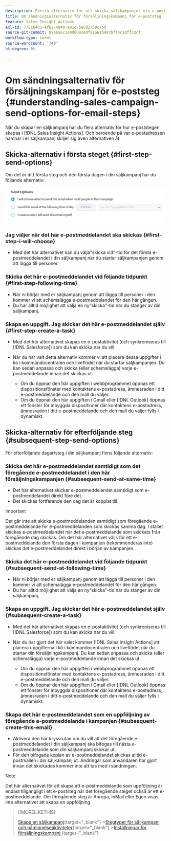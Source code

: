 ```yaml
---
description: Förstå alternativ för att skicka säljkampanjer via e-post - Marketo Docs - produktdokumentation
title: Om sändningsalternativ för försäljningskampanj för e-poststeg
feature: Sales Insight Actions
exl-id: 775c6401-efb2-4940-a81c-be5d2759c7bd
source-git-commit: 09a656c3a0d0002edfa1a61b987bff4c1dff33cf
workflow-type: tm+mt
source-wordcount: '740'
ht-degree: 0%

---
```


# Om sändningsalternativ för försäljningskampanj för e-poststeg {#understanding-sales-campaign-send-options-for-email-steps}

När du skapar en säljkampanj har du flera alternativ för hur e-poststegen skapas i [!DNL Sales Insight Actions]. Och beroende på var e-postadressen hamnar i er säljkampanj skiljer sig även alternativen åt.

## Skicka-alternativ i första steget {#first-step-send-options}

Om det är ditt första steg och den första dagen i din säljkampanj har du följande alternativ:

![](assets/understanding-sales-campaign-send-options-for-email-steps-1.png)

### Jag väljer när det här e-postmeddelandet ska skickas {#first-step-i-will-choose}

* Med det här alternativet kan du välja&quot;skicka vid&quot;-tid för det första e-postmeddelandet i din säljkampanj när du startar säljkampanjen genom att lägga till personer.

### Skicka det här e-postmeddelandet vid följande tidpunkt {#first-step-following-time}

* När ni börjar med er säljkampanj genom att lägga till personer i den kommer vi att schemalägga e-postmeddelandet för den här gången.
* Du har alltid möjlighet att välja en ny&quot;skicka&quot;-tid när du stänger av din säljkampanj.

### Skapa en uppgift. Jag skickar det här e-postmeddelandet själv {#first-step-create-a-task}

* Med det här alternativet skapas en e-postaktivitet (och synkroniseras till [!DNL Salesforce]) som du kan skicka när du vill.
* När du har valt detta alternativ kommer vi att placera dessa uppgifter i kö i kommandocentralen och liveflödet när du startar säljkampanjen. Du kan sedan anpassa och skicka (eller schemalägga) varje e-postmeddelande innan det skickas ut.

   * Om du öppnar den här uppgiften i webbprogrammet öppnas ett dispositionsfönster med kontaktens e-postadress, ämnesraden i ditt e-postmeddelande och den mall du väljer.
   * Om du öppnar den här uppgiften i Gmail eller [!DNL Outlook] öppnas ett fönster för inbyggda dispositioner där kontaktens e-postadress, ämnesraden i ditt e-postmeddelande och den mall du väljer fylls i dynamiskt.

## Skicka-alternativ för efterföljande steg {#subsequent-step-send-options}

För efterföljande dagar/steg i din säljkampanj finns följande alternativ:

### Skicka det här e-postmeddelandet samtidigt som det föregående e-postmeddelandet i den här försäljningskampanjen {#subsequent-send-at-same-time}

* Det här alternativet skickar e-postmeddelandet samtidigt som e-postmeddelandet direkt före det.
* Det skickas fortfarande den dag det är kopplat till.

>[!IMPORTANT]
>
>Det går inte att skicka e-postmeddelanden samtidigt som föregående e-postmeddelande för e-postmeddelanden som skickas samma dag. I stället skickas e-postmeddelandet när det e-postmeddelande som skickats från föregående dag skickas. Om det här alternativet väljs för ett e-postmeddelande den första dagen i kampanjen (rekommenderas inte) skickas det e-postmeddelandet direkt i början av kampanjen.

### Skicka det här e-postmeddelandet vid följande tidpunkt {#subsequent-send-at-following-time}

* När ni börjar med er säljkampanj genom att lägga till personer i den kommer vi att schemalägga e-postmeddelandet för den här gången.
* Du har alltid möjlighet att välja en ny&quot;skicka&quot;-tid när du stänger av din säljkampanj.

### Skapa en uppgift. Jag skickar det här e-postmeddelandet själv {#subsequent-create-a-task}

* Med det här alternativet skapas en e-postaktivitet (och synkroniseras till [!DNL Salesforce]) som du kan skicka när du vill.
* När du har gjort det här valet kommer [!DNL Sales Insight Actions] att placera uppgifterna i kö i kommandocentralen och liveflödet när du startar din försäljningskampanj. Du kan sedan anpassa och skicka (eller schemalägga) varje e-postmeddelande innan det skickas ut.

   * Om du öppnar den här uppgiften i webbprogrammet öppnas ett dispositionsfönster med kontaktens e-postadress, ämnesraden i ditt e-postmeddelande och den mall du väljer.
   * Om du öppnar den här uppgiften i Gmail eller [!DNL Outlook] öppnas ett fönster för inbyggda dispositioner där kontaktens e-postadress, ämnesraden i ditt e-postmeddelande och den mall du väljer fylls i dynamiskt.

### Skapa det här e-postmeddelandet som en uppföljning av föregående e-postmeddelande i kampanjen {#subsequent-create-this-email}

* Aktivera den här kryssrutan om du vill att det föregående e-postmeddelandet i din säljkampanj ska bifogas till nästa e-postmeddelande som din säljkampanj skickar ut.
* För den bifogade kopian av e-postmeddelandet skickas alltid e-postmallen i din säljkampanj ut. Ändringar som användaren har gjort innan det skickades kommer inte att tas med i sändningen.

>[!NOTE]
>
>Det här alternativet för att skapa ett e-postmeddelande som uppföljning är endast tillgängligt i ett e-poststeg när det föregående steget också är ett e-postmeddelande. Om föregående steg är Anropa, InMail eller Egen visas inte alternativet att skapa en uppföljning.

>[!MORELIKETHIS]
>
>[Skapa en säljkampanj](/help/marketo/product-docs/marketo-sales-insight/actions/campaigns/create-a-sales-campaign.md){target="_blank"}
>&#x200B;>[Stegtyper för säljkampanj och påminnelseaktiviteter](/help/marketo/product-docs/marketo-sales-insight/actions/campaigns/sales-campaign-step-types-and-reminder-tasks.md){target="_blank"}
>&#x200B;>[Inställningar för försäljningskampanj &#x200B;](/help/marketo/product-docs/marketo-sales-insight/actions/campaigns/sales-campaign-settings.md){target="_blank"}

